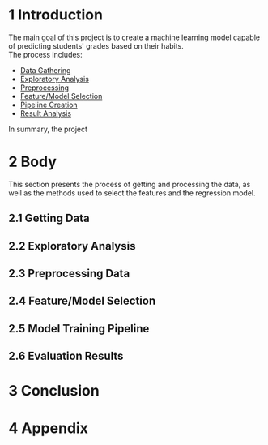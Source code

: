 # 1 Introduction

The main goal of this project is to create a machine learning model capable of predicting students' grades based on their habits.  
The process includes:
- [Data Gathering](#21-getting-data)  
- [Exploratory Analysis](#22-exploratory-analysis)  
- [Preprocessing](#23-preprocessing-data)  
- [Feature/Model Selection](#24-feature-selection)  
- [Pipeline Creation](#25-pipeline)  
- [Result Analysis](#26-results)  

In summary, the project

# 2 Body

This section presents the process of getting and processing the data, as well as the methods used to select the features and the regression model.

## 2.1 Getting Data
## 2.2 Exploratory Analysis
## 2.3 Preprocessing Data
## 2.4 Feature/Model Selection
## 2.5 Model Training Pipeline
## 2.6 Evaluation Results
# 3 Conclusion
# 4 Appendix
